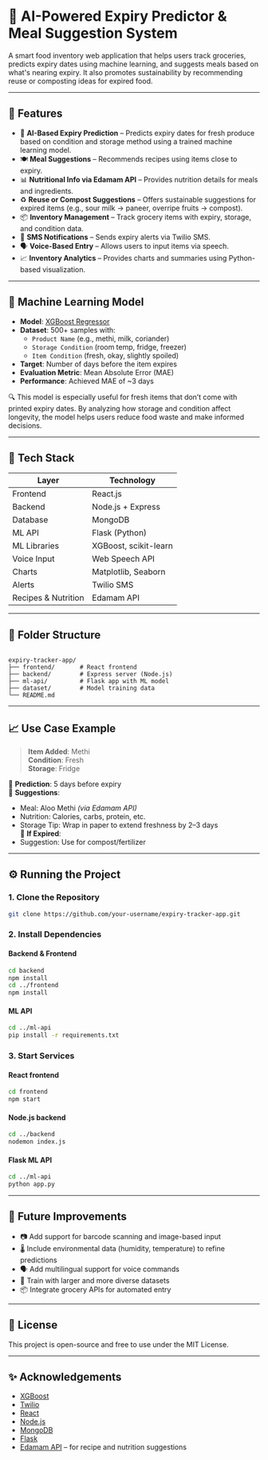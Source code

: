 


# 🧠 AI-Powered Expiry Predictor & Meal Suggestion System

A smart food inventory web application that helps users track groceries, predicts expiry dates using machine learning, and suggests meals based on what's nearing expiry. It also promotes sustainability by recommending reuse or composting ideas for expired food.

---

## 🚀 Features

- 🧠 **AI-Based Expiry Prediction** – Predicts expiry dates for fresh produce based on condition and storage method using a trained machine learning model.
- 🍽️ **Meal Suggestions** – Recommends recipes using items close to expiry.
- 📊 **Nutritional Info via Edamam API** – Provides nutrition details for meals and ingredients.
- ♻️ **Reuse or Compost Suggestions** – Offers sustainable suggestions for expired items (e.g., sour milk → paneer, overripe fruits → compost).
- 📦 **Inventory Management** – Track grocery items with expiry, storage, and condition data.
- 🔔 **SMS Notifications** – Sends expiry alerts via Twilio SMS.
- 🗣️ **Voice-Based Entry** – Allows users to input items via speech.
- 📈 **Inventory Analytics** – Provides charts and summaries using Python-based visualization.

---

## 🧠 Machine Learning Model

- **Model**: [XGBoost Regressor](https://xgboost.readthedocs.io/)
- **Dataset**: 500+ samples with:
  - `Product Name` (e.g., methi, milk, coriander)
  - `Storage Condition` (room temp, fridge, freezer)
  - `Item Condition` (fresh, okay, slightly spoiled)
- **Target**: Number of days before the item expires
- **Evaluation Metric**: Mean Absolute Error (MAE)
- **Performance**: Achieved MAE of ~3 days

🔍 This model is especially useful for fresh items that don’t come with printed expiry dates. By analyzing how storage and condition affect longevity, the model helps users reduce food waste and make informed decisions.

---

## 🧰 Tech Stack

| Layer           | Technology              |
|------------------|-------------------------|
| Frontend         | React.js                |
| Backend          | Node.js + Express       |
| Database         | MongoDB                 |
| ML API           | Flask (Python)          |
| ML Libraries     | XGBoost, scikit-learn   |
| Voice Input      | Web Speech API          |
| Charts           | Matplotlib, Seaborn     |
| Alerts           | Twilio SMS              |
| Recipes & Nutrition | Edamam API           |

---

## 📂 Folder Structure

```

expiry-tracker-app/
├── frontend/       # React frontend
├── backend/        # Express server (Node.js)
├── ml-api/         # Flask app with ML model
├── dataset/        # Model training data
└── README.md

````

---

## 📈 Use Case Example

> **Item Added**: Methi  
> **Condition**: Fresh  
> **Storage**: Fridge  

🔹 **Prediction**: 5 days before expiry  
🔹 **Suggestions**:
  - Meal: Aloo Methi *(via Edamam API)*
  - Nutrition: Calories, carbs, protein, etc.
  - Storage Tip: Wrap in paper to extend freshness by 2–3 days  
🔹 **If Expired**:
  - Suggestion: Use for compost/fertilizer

---

## ⚙️ Running the Project

### 1. Clone the Repository

```bash
git clone https://github.com/your-username/expiry-tracker-app.git
````

### 2. Install Dependencies

#### Backend & Frontend

```bash
cd backend
npm install
cd ../frontend
npm install
```

#### ML API

```bash
cd ../ml-api
pip install -r requirements.txt
```

### 3. Start Services

#### React frontend

```bash
cd frontend
npm start
```

#### Node.js backend

```bash
cd ../backend
nodemon index.js
```

#### Flask ML API

```bash
cd ../ml-api
python app.py
```

---

## 🌱 Future Improvements

* 📷 Add support for barcode scanning and image-based input
* 🌡️ Include environmental data (humidity, temperature) to refine predictions
* 🗣️ Add multilingual support for voice commands
* 🧠 Train with larger and more diverse datasets
* 📦 Integrate grocery APIs for automated entry

---

## 📜 License

This project is open-source and free to use under the MIT License.

---

## ✨ Acknowledgements

* [XGBoost](https://xgboost.readthedocs.io/)
* [Twilio](https://www.twilio.com/)
* [React](https://reactjs.org/)
* [Node.js](https://nodejs.org/)
* [MongoDB](https://www.mongodb.com/)
* [Flask](https://flask.palletsprojects.com/)
* [Edamam API](https://developer.edamam.com/) – for recipe and nutrition suggestions







